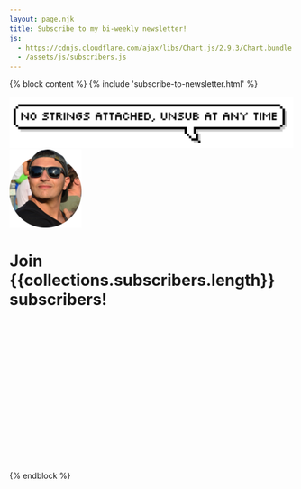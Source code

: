 ```yaml
---
layout: page.njk
title: Subscribe to my bi-weekly newsletter!
js:
  - https://cdnjs.cloudflare.com/ajax/libs/Chart.js/2.9.3/Chart.bundle.min.js
  - /assets/js/subscribers.js
---
```


{% block content %}
{% include 'subscribe-to-newsletter.html' %}
<div reversed class="">
  <div class="">
    <img class="no-shadow" src="/assets/images/speech-bubble-unsub.png">
  </div>
  <div class=" tar">
    <img class="no-shadow" src="/assets/images/cf4.png">
  </div>
</div>

<script type="text/javascript">
window.subscribers = {{ collections.subscribers | reverse | json | safe }}
</script>

<h1>Join {{collections.subscribers.length}} subscribers!</h1>

<div class="chart-container" style="height: 200px">
  <canvas id="chart" style="height: 200px"></canvas>
</div>
<br>
<br>
<br>
<br>
{% endblock %}
